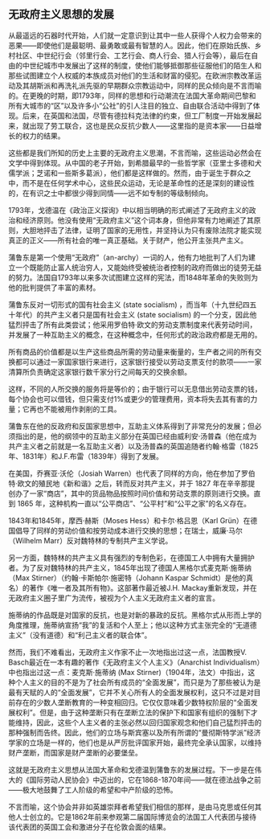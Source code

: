 ## 无政府主义思想的发展

从最遥远的石器时代开始，人们就一定意识到让其中一些人获得个人权力会带来的恶果——即使他们是最聪明、最勇敢或最有智慧的人。因此，他们在原始氏族、乡村社区、中世纪行会（邻里行会、工艺行会、商人行会、猎人行会等），最后在自由的中世纪城市中发展出了这样的制度，使他们能够抵御那些征服他们的陌生人和那些试图建立个人权威的本族成员对他们的生活和财富的侵犯。在欧洲宗教改革运动及其胡斯派和再洗礼派先驱的早期群众宗教运动中，同样的民众倾向是不言而喻的。在更晚的时期，即1793年，同样的思想和行动潮流在法国大革命期间巴黎和所有大城市的“区”以及许多小“公社”的引人注目的独立、自由联合活动中得到了体现。后来，在英国和法国，尽管有德拉科克法律的约束，但工厂制度一开始发展起来，就出现了劳工联合，这也是民众反抗少数人——这里指的是资本家——日益增长的权力的结果。

这些都是我们所知的历史上主要的无政府主义思潮，不言而喻，这些运动必然会在文学中得到体现。从中国的老子开始，到希腊最早的一些哲学家（亚里士多德和犬儒学派；芝诺和一些斯多葛派），他们都是这样做的。然而，由于诞生于群众之中，而不是在任何学术中心，这些民众运动，无论是革命性的还是深刻的建设性的，在有识之士中都很少得到同情——远不如专制的等级制倾向。

1793年，戈德温在《政治正义探询》中以相当明确的形式阐述了无政府主义的政治和经济原则。他没有使用“无政府主义”这个词本身，但他非常有力地阐述了其原则，大胆地抨击了法律，证明了国家的无用性，并坚持认为只有废除法院才能实现真正的正义——所有社会的唯一真正基础。关于财产，他公开主张共产主义。

蒲鲁东是第一个使用“无政府”（an-archy）一词的人，他有力地批判了人们为建立一个既能防止富人统治穷人，又能始终受被统治者控制的政府而做出的徒劳无益的努力。法国自1793年以来多次试图建立这样的宪法，而1848年革命的失败则为他的批判提供了丰富的素材。

蒲鲁东反对一切形式的国有社会主义 (state socialism) ，而当年（十九世纪四五十年代）的共产主义者只是国有社会主义 (state socialism) 的一个分支，因此他猛烈抨击了所有此类尝试；他采用罗伯特·欧文的劳动支票制度来代表劳动时间，并发展了一种互助主义的概念，在这种概念中，任何形式的政治政府都是无用的。

所有商品的价值都是以生产这些商品所需的劳动量来衡量的，生产者之间的所有交换都可以通过一家国家银行来进行，这家银行接受以劳动支票支付的款项——一家清算所负责确定这家银行数千家分行之间每天的交换余额。

这样，不同的人所交换的服务将是等价的；由于银行可以无息借出劳动支票的钱，每个协会也可以借钱，但只需支付1%或更少的管理费用，资本将失去其有害的力量；它再也不能被用作剥削的工具。

蒲鲁东在他的反政府和反国家思想中，互助主义体系得到了非常充分的发展；但必须指出的是，他的纲领中的互助主义部分在英国已经由威利安·汤普森（他在成为共产主义者之前就是一名互助主义者）以及汤普森的英国追随者约翰·格雷（1825年、1831年）和J.F.布雷（1839年）得到了发展。

在美国，乔赛亚·沃伦（Josiah Warren）也代表了同样的方向，他在参加了罗伯特·欧文的殖民地《新和谐》之后，转而反对共产主义，并于 1827 年在辛辛那提创办了一家“商店”，其中的货品物品按照时间价值和劳动支票的原则进行交换。直到 1865 年，这种机构一直以“公平商店”、“公平村”和“公平之家”的名义存在。

1843年和1845年，摩西·赫斯（Moses Hess）和卡尔·格吕恩（Karl Grün）在德国倡导了同样的劳动价值和按劳动成本进行交换的思想；在瑞士，威廉·马尔（Wilhelm Marr）反对魏特林的专制共产主义学说。

另一方面，魏特林的共产主义具有强烈的专制色彩，在德国工人中拥有大量拥护者。为了反对魏特林的共产主义，1845年出现了德国人黑格尔式麦克斯·施蒂纳（Max Stirner）（约翰·卡斯帕尔·施密特（Johann Kaspar Schmidt）是他的真名）的著作《唯一者及其所有物》。这部著作最近被J.H. Mackay重新发现，并在无政府主义圈子里广为流传，被视为个人主义无政府主义者的宣言。

施蒂纳的作品既是对国家的反抗，也是对新的暴政的反抗。黑格尔式从形而上学的角度推理，施蒂纳宣扬“我”的复活和个人至上；他以这种方式主张完全的“无道德主义”（没有道德）和“利己主义者的联合体”。

然而，我们不难看出，无政府主义作家不止一次地指出过这一点，法国教授V. Basch最近在一本有趣的著作《无政府主义个人主义》（Anarchist Individualism）中也指出过这一点：麦克斯·施蒂纳 (Max Stirner)（1904年，法文）中指出，这种个人主义的目的不是为了社会所有成员的“全面发展”，而只是为了那些被认为是最有天赋的人的“全面发展”，它并不关心所有人的全面发展权利，这只不过是对目前存在的少数人垄断教育的一种变相回归。它仅仅意味着少数特权阶层的“全面发展权利”。但是，由于这种垄断只有在垄断立法的保护下和国家有组织的强制下才能维持，因此，这些个人主义者的主张必然以回归国家观念和他们自己猛烈抨击的那种强制而告终。因此，他们的立场与斯宾塞以及所有所谓的“曼彻斯特学派”经济学家的立场是一样的，他们也是从严厉批评国家开始，最终完全承认国家，以维持财产垄断，而国家是财产垄断的必要堡垒。

这就是无政府主义思想从法国大革命和戈德温到蒲鲁东的发展过程。下一步是在伟大的《国际劳动人民协会》中迈出的，它在1868-1870年间——就在德法战争之前——极大地鼓舞了工人阶级的希望和中产阶级的恐怖。

不言而喻，这个协会并非如英雄崇拜者希望我们相信的那样，是由马克思或任何其他人士创立的。它是1862年前来参观第二届国际博览会的法国工人代表团与接待该代表团的英国工会和激进分子在伦敦会面的结果。

